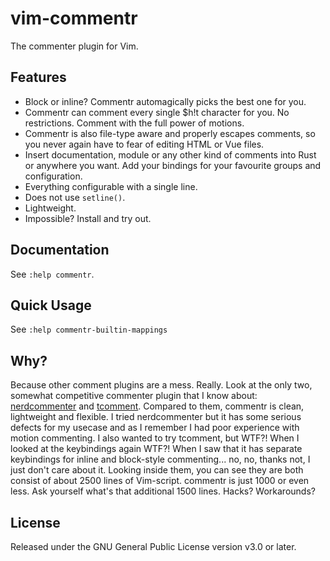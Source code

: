 # vim-commentr

The commenter plugin for Vim.

## Features

- Block or inline? Commentr automagically picks the best one for you.
- Commentr can comment every single $h!t character for you. No restrictions. Comment with the full power of motions.
- Commentr is also file-type aware and properly escapes comments, so you never again have to fear of editing HTML or Vue files.
- Insert documentation, module or any other kind of comments into Rust or anywhere you want. Add your bindings for your favourite groups and configuration.
- Everything configurable with a single line.
- Does not use `setline()`.
- Lightweight.
- Impossible? Install and try out.

## Documentation

See `:help commentr`.

## Quick Usage

See `:help commentr-builtin-mappings`

## Why?

Because other comment plugins are a mess. Really. Look at the only two,
somewhat competitive commenter plugin that I know about:
[nerdcommenter](https://github.com/scrooloose/nerdcommenter) and
[tcomment](https://github.com/tomtom/tcomment_vim). Compared to them, commentr
is clean, lightweight and flexible. I tried nerdcommenter but it has some
serious defects for my usecase and as I remember I had poor experience with
motion commenting. I also wanted to try tcomment, but WTF?! When I looked at
the keybindings again WTF?! When I saw that it has separate keybindings for
inline and block-style commenting... no, no, thanks not, I just don't care
about it. Looking inside them, you can see they are both consist of about 2500
lines of Vim-script. commentr is just 1000 or even less. Ask yourself what's
that additional 1500 lines. Hacks? Workarounds?

## License

Released under the GNU General Public License version v3.0 or later.

[modeline]: # (vim: tw=78)
